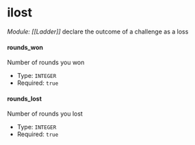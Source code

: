 # ilost
*Module: [[Ladder]]*
declare the outcome of a challenge as a loss
#### rounds_won
Number of rounds you won
- Type: `INTEGER`
- Required: `true`
#### rounds_lost
Number of rounds you lost
- Type: `INTEGER`
- Required: `true`